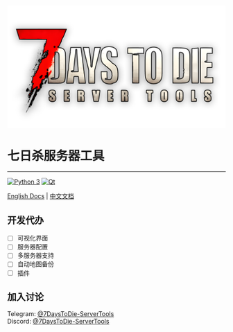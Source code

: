 ![LOGO](./设计素材/logo.png)

# 七日杀服务器工具

---

[![Python 3](https://img.shields.io/badge/Python-3.x-blue.svg)]()
[![Qt](https://img.shields.io/badge/Qt-5-blue.svg)]()

[English Docs]() | [中文文档]()

## 开发代办

- [ ] 可视化界面
- [ ] 服务器配置
- [ ] 多服务器支持
- [ ] 自动地图备份
- [ ] 插件

## 加入讨论

Telegram: [@7DaysToDie-ServerTools](https://t.me/+wMUBqnqWg6MzMGU9)  
Discord: [@7DaysToDie-ServerTools](https://discord.gg/3EeNQWTB)
